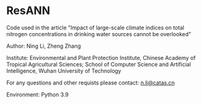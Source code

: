 # ResANN
Code used in the article "Impact of large-scale climate indices on total nitrogen concentrations in drinking water sources cannot be overlooked"

Author: Ning Li, Zheng Zhang

Institute: Environmental and Plant Protection Institute, Chinese Academy of Tropical Agricultural Sciences; School of Computer Science and Artificial Intelligence, Wuhan University of Technology

For any questions and other requists please contact: n.li@catas.cn



Environment: Python 3.9
